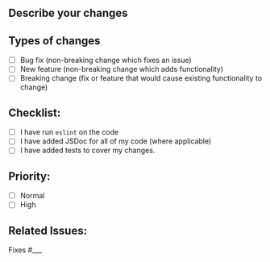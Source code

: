 ## Describe your changes
<!--
  In a few sentences, explain what your charges will do if merged. You can also
  use this space to ask any questions about your changes, highlight particular 
  issues, and provide any additional information about how to run and/or test 
  your code.
-->

## Types of changes
<!--
  What types of changes does your code introduce? Put an `x` in all the boxes
  that apply:
-->
- [ ] Bug fix (non-breaking change which fixes an issue)
- [ ] New feature (non-breaking change which adds functionality)
- [ ] Breaking change (fix or feature that would cause existing functionality
      to change)

## Checklist:
<!--
  Go over all the following points, and put an `x` in all the boxes that apply.
-->
- [ ] I have run `eslint` on the code
- [ ] I have added JSDoc for all of my code (where applicable)
- [ ] I have added tests to cover my changes.

## Priority:
- [ ] Normal <!-- New piece of functionality -->
- [ ] High <!-- Critical bug requiring urgent review -->

## Related Issues:
<!--
  Add the issue number in below that this PR is intended to address.

  Also mention any issues that this PR is related to, and if possible,
  provide more information regarding the relationship to the issues in
  question (i.e does the PR fix the issue, is it designed to fix another bug
  that is similar to the issue etc.)
-->
Fixes #___

<!--
  Attribution:
  PR Template adapted from: https://github.com/h5bp/html5-boilerplate/blob/master/.github/PULL_REQUEST_TEMPLATE.md
-->
